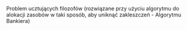 Problem ucztujących filozofów (rozwiązane przy użyciu algorytmu do alokacji zasobów w taki sposób, aby uniknąć zakleszczeń - Algorytmu Bankiera)
